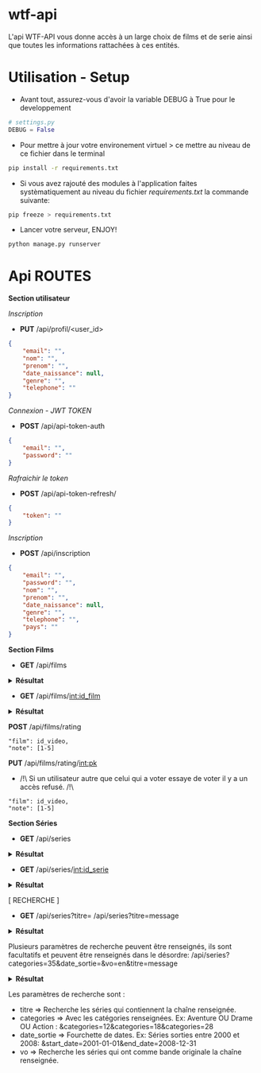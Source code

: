 # wtf-api

L'api WTF-API vous donne accès à un large choix de films et de serie ainsi que toutes les informations rattachées à ces entités.

# Utilisation - Setup
 - Avant tout, assurez-vous d'avoir la variable DEBUG à True pour le developpement

```python
# settings.py
DEBUG = False
```
- Pour mettre à jour votre environement virtuel > ce mettre au niveau de ce fichier dans le terminal
```bash
pip install -r requirements.txt
```

- Si vous avez rajouté des modules à l'application faites systèmatiquement au niveau du fichier *requirements.txt* la commande suivante:
```bash
pip freeze > requirements.txt
```

- Lancer votre serveur, ENJOY!
```bash
python manage.py runserver
```


# Api ROUTES

**Section utilisateur**

*Inscription*
- **PUT** /api/profil/<user_id>
```json
{
    "email": "",
    "nom": "",
    "prenom": "",
    "date_naissance": null,
    "genre": "",
    "telephone": ""
}
```

*Connexion - JWT TOKEN*
- **POST** /api/api-token-auth
```json
{
    "email": "",
    "password": ""
}
```

*Rafraichir le token*
- **POST** /api/api-token-refresh/
```json
{
    "token": ""
}
```

*Inscription*
- **POST** /api/inscription
```json
{
    "email": "",
    "password": "",
    "nom": "",
    "prenom": "",
    "date_naissance": null,
    "genre": "",
    "telephone": "",
    "pays": ""
}
```

**Section Films**

- **GET** /api/films
<details>
 <summary><b>Résultat</b></summary>
 <p>

```json
{
    "id_video": 12,
    "titre": "Le Monde de Nemo",
    "date_sortie": "2003-05-30",
    "poster": "/8zR2vXoXfdlknEYjfHvCbb1rJbI.jpg",
    "plot": "Dans les eaux tropicales de la Grande Barrière de corail, un poisson-clown du nom de Marin mène une existence paisible avec son fils unique, Nemo. Redoutant l'océan et ses risques imprévisibles, il fait de son mieux pour protéger son fils. Comme tous les petits poissons de son âge, celui-ci rêve pourtant d'explorer les mystérieux récifs. Lorsque Nemo disparaît, Marin devient malgré lui le héros d'une quête unique et palpitante. Le pauvre papa ignore que son rejeton à écailles a été emmené jusque dans l'aquarium d'un dentiste. Marin ne s'engagera pas seul dans l'aventure : la jolie Dory, un poisson-chirurgien bleu à la mémoire défaillante et au grand cœur, va se révéler d'une aide précieuse. Les deux poissons vont affronter d'innombrables dangers, mais l'optimisme de Dory va pousser Marin à surmonter toutes ses peurs.",
    "vo": "en",
    "scores": [],
    "duree": "101",
    "categories": [
    ],
    "productions": [
    ],
    "acteurs": []
},
{
    "id_video": 3,
    "titre": "Ombres au paradis",
    "date_sortie": "1986-10-17",
    "poster": "/nj01hspawPof0mJmlgfjuLyJuRN.jpg",
    "plot": "L'histoire d'amour d'un conducteur de camion a ordures, Nikander, et d'une caissiere de supermarche, Ilona. Un des rares films du nouveau cinema finlandais enfin sur nos ecrans.",
    "vo": "fi",
    "scores": [],
    "duree": "73",
    "categories": [
    ],
    "productions": [
    ],
    "acteurs": []
  }
```

</p>
</details>


- **GET** /api/films/<int:id_film>

<details>
 <summary><b>Résultat</b></summary>
 <p>
  
```json
{
    "id_video": 12,
    "titre": "Le Monde de Nemo",
    "date_sortie": "2003-05-30",
    "poster": "/8zR2vXoXfdlknEYjfHvCbb1rJbI.jpg",
    "plot": "Dans les eaux tropicales de la Grande Barrière de corail, un poisson-clown du nom de Marin mène une existence paisible avec son fils unique, Nemo. Redoutant l'océan et ses risques imprévisibles, il fait de son mieux pour protéger son fils. Comme tous les petits poissons de son âge, celui-ci rêve pourtant d'explorer les mystérieux récifs. Lorsque Nemo disparaît, Marin devient malgré lui le héros d'une quête unique et palpitante. Le pauvre papa ignore que son rejeton à écailles a été emmené jusque dans l'aquarium d'un dentiste. Marin ne s'engagera pas seul dans l'aventure : la jolie Dory, un poisson-chirurgien bleu à la mémoire défaillante et au grand cœur, va se révéler d'une aide précieuse. Les deux poissons vont affronter d'innombrables dangers, mais l'optimisme de Dory va pousser Marin à surmonter toutes ses peurs.",
    "vo": "en",
    "scores": [],
    "duree": "101",
    "categories": [
    ],
    "productions": [
    ],
    "acteurs": []
}
```

</p>
</details>

**POST** /api/films/rating
```
"film": id_video,
"note": [1-5]
```

**PUT** /api/films/rating/<int:pk>
- /!\ Si un utilisateur autre que celui qui a voter essaye de voter il y a un accès refusé. /!\
```
"film": id_video,
"note": [1-5]
```

**Section Séries**

- **GET** /api/series

<details>
 <summary><b>Résultat</b></summary>
 <p>
  
```json
 {
        "id_video": 1,
        "titre": "Pride",
        "date_sortie": "2004-01-12",
        "poster": "/9Ub2BwnLYKoiSaQF93ItyXriCon.jpg",
        "plot": "Satonaka Halu est un joueur de hockey dans l'équipe des Scorpions dont il est capitaine. Et à cause de son engagement dans ce sport, il ne peut considérer l'amour que comme un jeu, aucune relation durable n'est envisageable sans risquer de blesser la femme qu'il aime.\n\nMurase Aki est quant à elle, une femme d'affaires qui passe la plupart de son temps à attendre que son fiancé revienne. Celui-ci l'a quitté deux ans plus tôt pour aller étudier l'architecture à l'étranger et, lui a promis qu'à son retour, ils se marieront.\n\nHalu et Aki sont opposés dans leur conception de l'amour mais malgré tout, décident de sortir ensemble en attendant que le petit ami d'Aki ne revienne. Mais leur relation est aussi la rencontre entre la rage de vaincre dans un sport violent et l'amour.",
        "vo": "ja",
        "nb_saison": 1,
        "categories": [
            {
                "id_categ": 18,
                "libelle": "Drame"
            }
        ],
        "productions": [],
        "saisons": [
            {
                "id_saison": 2328126,
                "nb_episode": "11",
                "nom": "Saison 1",
                "num_saison": 1
            }
        ]
    },
    {
        "id_video": 3,
        "titre": "The Message",
        "date_sortie": "2006-05-20",
        "poster": "/wK9h8FwbmOWlMyW6fT2C6yFPvSu.jpg",
        "plot": "The Message was a surreal comedy series which spoofs current practices in the television industry. It originally aired in 2006 on BBC Three. It consisted of six episodes, and was not renewed after the first season.",
        "vo": "en",
        "nb_saison": 1,
        "categories": [
            {
                "id_categ": 35,
                "libelle": "Comedy"
            }
        ],
        "productions": [],
        "saisons": [
            {
                "id_saison": 2328129,
                "nb_episode": "6",
                "nom": "Season 1",
                "num_saison": 1
            }
        ]
    }
```

</p>
</details>


- **GET** /api/series/<int:id_serie>
<details>
 <summary><b>Résultat</b></summary>
 <p>
  
```json
{
    "id_video": 3,
    "titre": "The Message",
    "date_sortie": "2006-05-20",
    "poster": "/wK9h8FwbmOWlMyW6fT2C6yFPvSu.jpg",
    "plot": "The Message was a surreal comedy series which spoofs current practices in the television industry. It originally aired in 2006 on BBC Three. It consisted of six episodes, and was not renewed after the first season.",
    "vo": "en",
    "nb_saison": 1,
    "categories": [
        {
            "id_categ": 35,
            "libelle": "Comedy"
        }
    ],
    "productions": [],
    "saisons": [
        {
            "id_saison": 2328129,
            "nb_episode": "6",
            "nom": "Season 1",
            "num_saison": 1
        }
    ]
}
```

</p>
</details>

[ RECHERCHE ]
- **GET** /api/series?titre=<string>
 /api/series?titre=message
 <details>
  <summary><b>Résultat</b></summary>
 <p>
 
 ```json
  {
        "id_video": 3,
        "titre": "The Message",
        "date_sortie": "2006-05-20",
        ...
  }
 ```
 
 <p>
 </details>
 
 Plusieurs paramètres de recherche peuvent être renseignés, ils sont facultatifs et peuvent être renseignés dans le désordre:
 /api/series?categories=35&date_sortie=&vo=en&titre=message
 
 <details>
 <summary><b>Résultat</b></summary>
 <p>
  
  ```json
  {
        "id_video": 3,
        "titre": "The Message",
        "date_sortie": "2006-05-20",
        ...
  }
 ```
 
 </p>
 </details>
 
 Les paramètres de recherche sont :
 * titre => Recherche les séries qui contiennent la chaîne renseignée.
 * categories => Avec les catégories renseignées. Ex: Aventure OU Drame OU Action : &categories=12&categories=18&categories=28
 * date_sortie => Fourchette de dates. Ex: Séries sorties entre 2000 et 2008: &start_date=2001-01-01&end_date=2008-12-31
 * vo => Recherche les séries qui ont comme bande originale la chaîne renseignée.
